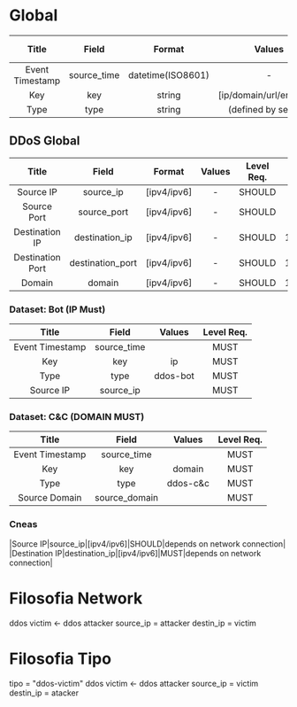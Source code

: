 # Global

|Title|Field|Format|Values|Level Req.|Example|Description|
|:---:|:---:|:---:|:---:|:---:|:---:|:-----------:|
|Event Timestamp|source_time|datetime(ISO8601)|-|MUST|2014-07-15T00:16:29+00:00||
|Key|key|string|[ip/domain/url/email/uri]|MUST|domain|....|
|Type|type|string|(defined by sensor)|MUST|malicious-website|....|

## DDoS Global
|Title|Field|Format|Values|Level Req.|Example|Description|
|:---:|:---:|:---:|:---:|:---:|:---:|:-----------:|
|Source IP|source_ip|[ipv4/ipv6]|-|SHOULD|193.136.2.192|.---|
|Source Port|source_port|[ipv4/ipv6]|-|SHOULD|193.136.2.192|.---|
|Destination IP|destination_ip|[ipv4/ipv6]|-|SHOULD|193.136.100.192|.---|
|Destination Port|destination_port|[ipv4/ipv6]|-|SHOULD|193.136.100.192|.---|
|Domain|domain|[ipv4/ipv6]|-|SHOULD|193.136.100.192|.---|

### Dataset: Bot (IP Must)

|Title|Field|Values|Level Req.|
|:---:|:---:|:---:|:---:|
|Event Timestamp|source_time|<dynamic>|MUST|
|Key|key|ip|MUST|
|Type|type|ddos-bot|MUST|
|Source IP|source_ip|<dynamic>|MUST|

### Dataset: C&C (DOMAIN MUST)
|Title|Field|Values|Level Req.|
|:---:|:---:|:---:|:---:|
|Event Timestamp|source_time|<dynamic>|MUST|
|Key|key|domain|MUST|
|Type|type|ddos-c&c|MUST|
|Source Domain|source_domain|<dynamic>|MUST|


### Cneas
|Source IP|source_ip|[ipv4/ipv6]|SHOULD|depends on network connection|
|Destination IP|destination_ip|[ipv4/ipv6]|MUST|depends on network connection|

Filosofia Network
===========
ddos victim <- ddos attacker
source_ip = attacker
destin_ip = victim  


Filosofia Tipo
===========
tipo = "ddos-victim"
ddos victim <- ddos attacker
source_ip = victim
destin_ip = atacker  
